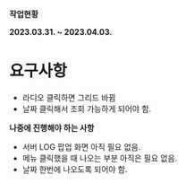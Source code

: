 **작업현황**

**2023.03.31. ~ 2023.04.03.**

# 요구사항

- 라디오 클릭하면 그리드 바뀜
- 날짜 클릭해서 조회 가능하게 되어야 함.

**나중에 진행해야 하는 사항**

- 서버 LOG 팝업 화면 아직 필요 없음.
- 메뉴 클릭했을 때 나오는 부분 아직은 필요 없음.
- 날짜 한번에 나오도록 되어야 함.
